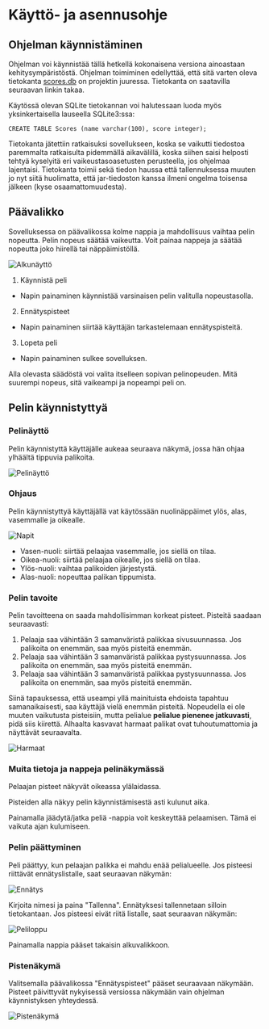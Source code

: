 # Käyttö- ja asennusohje

## Ohjelman käynnistäminen

Ohjelman voi käynnistää tällä hetkellä kokonaisena versiona ainoastaan kehitysympäristöstä. Ohjelman toimiminen edellyttää, että sitä varten oleva tietokanta [scores.db](https://github.com/anketola/ot-harjoitustyo/blob/master/Columnspeli/scores.db) on projektin juuressa. Tietokanta on saatavilla seuraavan linkin takaa.

Käytössä olevan SQLite tietokannan voi halutessaan luoda myös yksinkertaisella lauseella SQLite3:ssa:

```
CREATE TABLE Scores (name varchar(100), score integer);
```

Tietokanta jätettiin ratkaisuksi sovellukseen, koska se vaikutti tiedostoa paremmalta ratkaisulta pidemmällä aikavälillä, koska siihen saisi helposti tehtyä kyselyitä eri vaikeustasoasetusten perusteella, jos ohjelmaa lajentaisi. Tietokanta toimii sekä tiedon haussa että tallennuksessa muuten jo nyt siitä huolimatta, että jar-tiedoston kanssa ilmeni ongelma toisensa jälkeen (kyse osaamattomuudesta).

## Päävalikko
Sovelluksessa on päävalikossa kolme nappia ja mahdollisuus vaihtaa pelin nopeutta. Pelin nopeus säätää vaikeutta. Voit painaa nappeja ja säätää nopeutta joko hiirellä tai näppäimistöllä.

![Alkunäyttö](https://github.com/anketola/ot-harjoitustyo/blob/master/dokumentaatio/kuvat/menu_view.png)

1. Käynnistä peli
- Napin painaminen käynnistää varsinaisen pelin valitulla nopeustasolla.
2. Ennätyspisteet
- Napin painaminen siirtää käyttäjän tarkastelemaan ennätyspisteitä.
3. Lopeta peli
- Napin painaminen sulkee sovelluksen.

Alla olevasta säädöstä voi valita itselleen sopivan pelinopeuden. Mitä suurempi nopeus, sitä vaikeampi ja nopeampi peli on.

## Pelin käynnistyttyä
### Pelinäyttö

Pelin käynnistyttä käyttäjälle aukeaa seuraava näkymä, jossa hän ohjaa ylhäältä tippuvia palikoita.

![Pelinäyttö](https://github.com/anketola/ot-harjoitustyo/blob/master/dokumentaatio/kuvat/game_view.png)

### Ohjaus

Pelin käynnistyttyä käyttäjällä vat käytössään nuolinäppäimet ylös, alas, vasemmalle ja oikealle.

![Napit](https://github.com/anketola/ot-harjoitustyo/blob/master/dokumentaatio/kuvat/napit.jpg)

* Vasen-nuoli: siirtää pelaajaa vasemmalle, jos siellä on tilaa.
* Oikea-nuoli: siirtää pelaajaa oikealle, jos siellä on tilaa.
* Ylös-nuoli: vaihtaa palikoiden järjestystä.
* Alas-nuoli: nopeuttaa palikan tippumista.

### Pelin tavoite

Pelin tavoitteena on saada mahdollisimman korkeat pisteet. Pisteitä saadaan seuraavasti:

1. Pelaaja saa vähintään 3 samanväristä palikkaa sivusuunnassa. Jos palikoita on enemmän, saa myös pisteitä enemmän.
2. Pelaaja saa vähintään 3 samanväristä palikkaa pystysuunnassa. Jos palikoita on enemmän, saa myös pisteitä enemmän.
3. Pelaaja saa vähintään 3 samanväristä palikkaa pystysuunnassa. Jos palikoita on enemmän, saa myös pisteitä enemmän.

Siinä tapauksessa, että useampi yllä mainituista ehdoista tapahtuu samanaikaisesti, saa käyttäjä vielä enemmän pisteitä. Nopeudella ei ole muuten vaikutusta pisteisiin, mutta pelialue **pelialue pienenee jatkuvasti**, pidä siis kiirettä. Alhaalta kasvavat harmaat palikat ovat tuhoutumattomia ja näyttävät seuraavalta.

![Harmaat](https://github.com/anketola/ot-harjoitustyo/blob/master/dokumentaatio/kuvat/gray_blocks.png)

### Muita tietoja ja nappeja pelinäkymässä

Pelaajan pisteet näkyvät oikeassa ylälaidassa.

Pisteiden alla näkyy pelin käynnistämisestä asti kulunut aika.

Painamalla jäädytä/jatka peliä -nappia voit keskeyttää pelaamisen. Tämä ei vaikuta ajan kulumiseen.

### Pelin päättyminen

Peli päättyy, kun pelaajan palikka ei mahdu enää pelialueelle. Jos pisteesi riittävät ennätyslistalle, saat seuraavan näkymän:

![Ennätys](https://github.com/anketola/ot-harjoitustyo/blob/master/dokumentaatio/kuvat/player_high_score.png)

Kirjoita nimesi ja paina "Tallenna". Ennätyksesi tallennetaan silloin tietokantaan. Jos pisteesi eivät riitä listalle, saat seuraavan näkymän: 

![Peliloppu](https://github.com/anketola/ot-harjoitustyo/blob/master/dokumentaatio/kuvat/game_over.png)

Painamalla nappia pääset takaisin alkuvalikkoon.

### Pistenäkymä

Valitsemalla päävalikossa "Ennätyspisteet" pääset seuraavaan näkymään. Pisteet päivittyvät nykyisessä versiossa näkymään vain ohjelman käynnistyksen yhteydessä.

![Pistenäkymä](https://github.com/anketola/ot-harjoitustyo/blob/master/dokumentaatio/kuvat/score_view.png)


